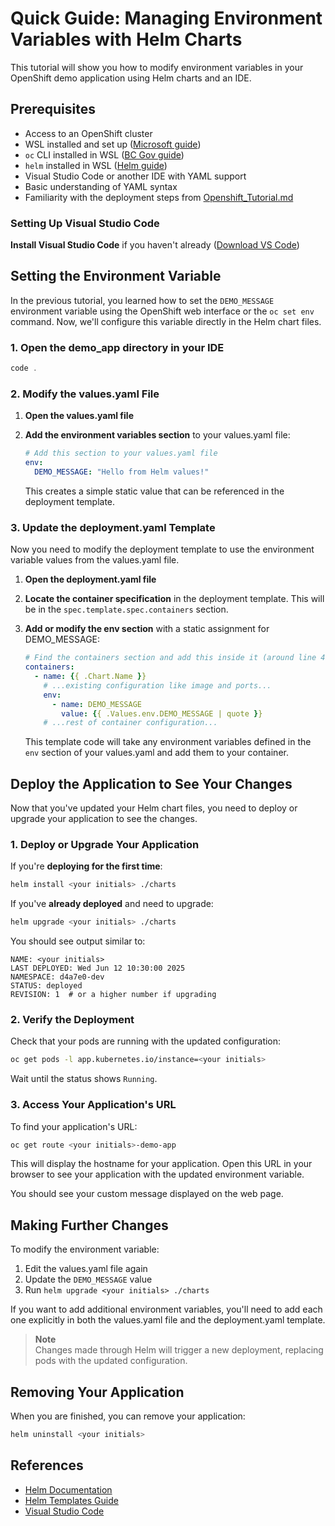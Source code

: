 # Quick Guide: Managing Environment Variables with Helm Charts

This tutorial will show you how to modify environment variables in your OpenShift demo application using Helm charts and an IDE.

## Prerequisites

- Access to an OpenShift cluster
- WSL installed and set up ([Microsoft guide](https://learn.microsoft.com/en-us/windows/wsl/install))
- `oc` CLI installed in WSL ([BC Gov guide](https://developer.gov.bc.ca/docs/default/component/platform-developer-docs/docs/openshift-projects-and-access/install-the-oc-command-line-tool/))
- `helm` installed in WSL ([Helm guide](https://helm.sh/docs/intro/install/))
- Visual Studio Code or another IDE with YAML support
- Basic understanding of YAML syntax
- Familiarity with the deployment steps from [Openshift_Tutorial.md](./Openshift_Tutorial.md)

### Setting Up Visual Studio Code

**Install Visual Studio Code** if you haven't already ([Download VS Code](https://code.visualstudio.com/download))

## Setting the Environment Variable

In the previous tutorial, you learned how to set the `DEMO_MESSAGE` environment variable using the OpenShift web interface or the `oc set env` command. Now, we'll configure this variable directly in the Helm chart files.


### 1. Open the demo_app directory in your IDE

   ```powershell
   code .
   ```

### 2. Modify the values.yaml File

1. **Open the values.yaml file**

2. **Add the environment variables section** to your values.yaml file:
   ```yaml
   # Add this section to your values.yaml file
   env:
     DEMO_MESSAGE: "Hello from Helm values!"
   ```

   This creates a simple static value that can be referenced in the deployment template.

### 3. Update the deployment.yaml Template

Now you need to modify the deployment template to use the environment variable values from the values.yaml file.

1. **Open the deployment.yaml file**

2. **Locate the container specification** in the deployment template. This will be in the `spec.template.spec.containers` section.

3. **Add or modify the env section** with a static assignment for DEMO_MESSAGE:
   ```yaml
   # Find the containers section and add this inside it (around line 40-50)
   containers:
     - name: {{ .Chart.Name }}
       # ...existing configuration like image and ports...
       env:
         - name: DEMO_MESSAGE
           value: {{ .Values.env.DEMO_MESSAGE | quote }}
       # ...rest of container configuration...
   ```

   This template code will take any environment variables defined in the `env` section of your values.yaml and add them to your container.

## Deploy the Application to See Your Changes

Now that you've updated your Helm chart files, you need to deploy or upgrade your application to see the changes.

### 1. Deploy or Upgrade Your Application

If you're **deploying for the first time**:
```sh
helm install <your initials> ./charts
```

If you've **already deployed** and need to upgrade:
```sh
helm upgrade <your initials> ./charts
```

You should see output similar to:
```
NAME: <your initials>
LAST DEPLOYED: Wed Jun 12 10:30:00 2025
NAMESPACE: d4a7e0-dev
STATUS: deployed
REVISION: 1  # or a higher number if upgrading
```

### 2. Verify the Deployment

Check that your pods are running with the updated configuration:
```sh
oc get pods -l app.kubernetes.io/instance=<your initials>
```

Wait until the status shows `Running`.

### 3. Access Your Application's URL

To find your application's URL:
```sh
oc get route <your initials>-demo-app
```

This will display the hostname for your application. Open this URL in your browser to see your application with the updated environment variable.

You should see your custom message displayed on the web page.

## Making Further Changes

To modify the environment variable:

1. Edit the values.yaml file again
2. Update the `DEMO_MESSAGE` value
3. Run `helm upgrade <your initials> ./charts`

If you want to add additional environment variables, you'll need to add each one explicitly in both the values.yaml file and the deployment.yaml template.

> **Note**\
> Changes made through Helm will trigger a new deployment, replacing pods with the updated configuration.

## Removing Your Application

When you are finished, you can remove your application:
```sh
helm uninstall <your initials>
```

## References
- [Helm Documentation](https://helm.sh/docs/)
- [Helm Templates Guide](https://helm.sh/docs/chart_template_guide/)
- [Visual Studio Code](https://code.visualstudio.com/docs)

